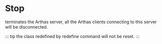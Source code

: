 Stop
===

terminates the Arthas server, all the Arthas clients connecting to this server will be disconnected.

::: tip
the class redefined by redefine command will not be reset.
:::

